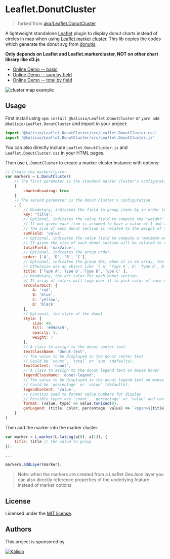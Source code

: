 Leaflet.DonutCluster
=====================

> forked from [akq/Leaflet.DonutCluster](https://github.com/akq/Leaflet.DonutCluster)

A lightweight standalone [Leaflet](https://leafletjs.com) plugin to display donut charts instead of circles in map when using [Leaflet marker cluster](https://github.com/Leaflet/Leaflet.markercluster). This lib copies the codes which generate the donut svg from [donutjs](https://github.com/finom/donutjs).

**Only depends on Leaflet and Leaflet.markercluster, NOT on other chart library like d3.js**

- [Online Demo -- basic](https://jsfiddle.net/b43c1xkf/1/embedded/result,html/)
- [Online Demo -- sum by field](https://jsfiddle.net/mfxd015b/3/embedded/result,html/)
- [Online Demo -- total by field](https://jsfiddle.net/kdL4gu6f/embedded/result,html/)

![cluster map example](screenshot.png)

## Usage

First install using `npm install @kalisio/Leaflet.DonutCluster` or `yarn add @kalisio/Leaflet.DonutCluster` and import in your project:
```javascript
import '@kalisio/Leaflet.DonutCluster/src/Leaflet.DonutCluster.css'
import '@kalisio/Leaflet.DonutCluster/src/Leaflet.DonutCluster.js'
```
You can also directly include `Leaflet.DonutCluster.js` and `Leaflet.DonutCluster.css` in your HTML pages.

Then use `L.DonutCluster` to create a marker cluster instance with options:
```javascript
// Create the markercluster
var markers = L.DonutCluster(
    // The first parameter is the standard marker cluster's configuration.
    {
        chunkedLoading: true
    }
    // The second parameter is the donut cluster's configuration.
    , {
        // Mandotary, indicates the field to group items by in order to create donut' sections.
        key: 'title',
        // Optional, indicates the value field to compute the "weight" of each donut section, ie item group.
        // If not given each item is assumed to have a value of 1 and the weight will be thus equal to item count of the group.
        // The size of each donut section is related to the weight of the group vs the sum of weight.
        sumField: 'value',
        // Optional, indicates the value field to compute a "maximum weight" of each donut section, ie item group.
        // If given the size of each donut section will be related to the weight of the group vs the sum of total weight.
        totalField: 'maxValue',
        // Optional, indicates the group order.
        order: ['A', 'D', 'B', 'C'],
        // Optional, indicates the group IDs, when it is an array, the order option must be specified.
        // Otherwise use an object like `{ A: 'Type A', D: 'Type D', B: 'Type B', C: 'Type C' }``
        title: ['Type A','Type D','Type B','Type C' ],
        // Mandotary, the arc color for each donut section.
        // If array of colors will loop over it to pick color of each section sequentially.
        arcColorDict: {
            A: 'red',
            B: 'blue',
            C: 'yellow',
            D: 'black'
        },
        // Optional, the style of the donut
        style: {
            size: 40,
            fill: '#99d8c9',
            opacity: 1,
            weight: 7
        },
        // A class to assign to the donut center text
        textClassName: 'donut-text',
        // The value to be displayed in the donut center text
        // Could be `count`, `total` or `sum` (defaults).
        textContent: 'count',
        // A class to assign to the donut legend text on mouse hover
        legendClassName: 'donut-legend',
        // The value to be displayed in the donut legend text on mouse hover
        // Could be `percentage` or `value` (defaults).
        legendContent: 'value',
        // Function used to format value numbers for display
        // Possible types are `count`, `percentage` or `value` and can help to use different formattings
        format: (value, type) => value.toFixed(0),
        getLegend: (title, color, percentage, value) => `<span>${title}:&nbsp;${percentage}%</span>`
    }
)
```
Then add the marker into the marker cluster:
```javascript
var marker = L.marker(L.latLng(a[0], a[1]), {
    title: title // the value to group
});

...

markers.addLayer(marker);
```

> Note: when the markers are created from a Leaflet GeoJson layer you can also directly reference properties of the underlying feature instead of marker options

## License

Licensed under the [MIT license](LICENSE).

## Authors

This project is sponsored by 

[![Kalisio](https://s3.eu-central-1.amazonaws.com/kalisioscope/kalisio/kalisio-logo-black-256x84.png)](https://kalisio.com)
